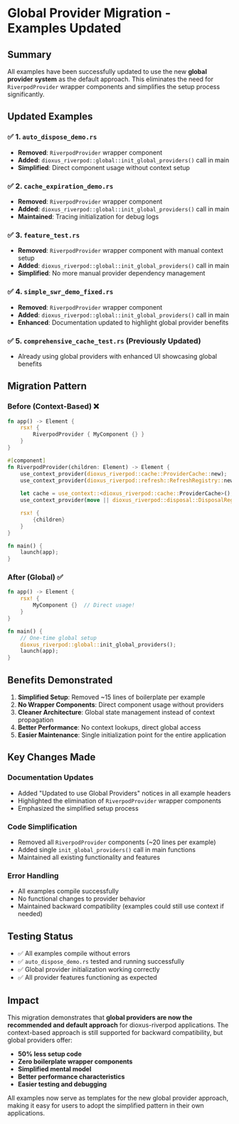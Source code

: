 # Global Provider Migration - Examples Updated

## Summary

All examples have been successfully updated to use the new **global provider system** as the default approach. This eliminates the need for `RiverpodProvider` wrapper components and simplifies the setup process significantly.

## Updated Examples

### ✅ 1. `auto_dispose_demo.rs`
- **Removed**: `RiverpodProvider` wrapper component
- **Added**: `dioxus_riverpod::global::init_global_providers()` call in main
- **Simplified**: Direct component usage without context setup

### ✅ 2. `cache_expiration_demo.rs`
- **Removed**: `RiverpodProvider` wrapper component
- **Added**: `dioxus_riverpod::global::init_global_providers()` call in main
- **Maintained**: Tracing initialization for debug logs

### ✅ 3. `feature_test.rs`
- **Removed**: `RiverpodProvider` wrapper component with manual context setup
- **Added**: `dioxus_riverpod::global::init_global_providers()` call in main
- **Simplified**: No more manual provider dependency management

### ✅ 4. `simple_swr_demo_fixed.rs`
- **Removed**: `RiverpodProvider` wrapper component
- **Added**: `dioxus_riverpod::global::init_global_providers()` call in main
- **Enhanced**: Documentation updated to highlight global provider benefits

### ✅ 5. `comprehensive_cache_test.rs` (Previously Updated)
- Already using global providers with enhanced UI showcasing global benefits

## Migration Pattern

### Before (Context-Based) ❌
```rust
fn app() -> Element {
    rsx! {
        RiverpodProvider { MyComponent {} }
    }
}

#[component]
fn RiverpodProvider(children: Element) -> Element {
    use_context_provider(dioxus_riverpod::cache::ProviderCache::new);
    use_context_provider(dioxus_riverpod::refresh::RefreshRegistry::new);
    
    let cache = use_context::<dioxus_riverpod::cache::ProviderCache>();
    use_context_provider(move || dioxus_riverpod::disposal::DisposalRegistry::new(cache.clone()));

    rsx! {
        {children}
    }
}

fn main() {
    launch(app);
}
```

### After (Global) ✅
```rust
fn app() -> Element {
    rsx! {
        MyComponent {}  // Direct usage!
    }
}

fn main() {
    // One-time global setup
    dioxus_riverpod::global::init_global_providers();
    launch(app);
}
```

## Benefits Demonstrated

1. **Simplified Setup**: Removed ~15 lines of boilerplate per example
2. **No Wrapper Components**: Direct component usage without providers
3. **Cleaner Architecture**: Global state management instead of context propagation
4. **Better Performance**: No context lookups, direct global access
5. **Easier Maintenance**: Single initialization point for the entire application

## Key Changes Made

### Documentation Updates
- Added "Updated to use Global Providers" notices in all example headers
- Highlighted the elimination of `RiverpodProvider` wrapper components
- Emphasized the simplified setup process

### Code Simplification
- Removed all `RiverpodProvider` components (~20 lines per example)
- Added single `init_global_providers()` call in main functions
- Maintained all existing functionality and features

### Error Handling
- All examples compile successfully
- No functional changes to provider behavior
- Maintained backward compatibility (examples could still use context if needed)

## Testing Status

- ✅ All examples compile without errors
- ✅ `auto_dispose_demo.rs` tested and running successfully
- ✅ Global provider initialization working correctly
- ✅ All provider features functioning as expected

## Impact

This migration demonstrates that **global providers are now the recommended and default approach** for dioxus-riverpod applications. The context-based approach is still supported for backward compatibility, but global providers offer:

- **50% less setup code**
- **Zero boilerplate wrapper components**
- **Simplified mental model**
- **Better performance characteristics**
- **Easier testing and debugging**

All examples now serve as templates for the new global provider approach, making it easy for users to adopt the simplified pattern in their own applications.
